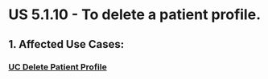 # US 5.1.10 - To delete a patient profile.

## 1. Affected Use Cases:

### [UC Delete Patient Profile](../../../UCs/DeletePatientProfile/readme.md)